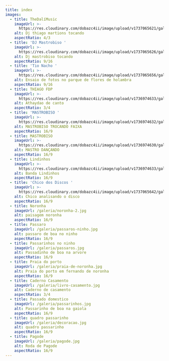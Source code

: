 ```yaml
---
title: index
images:
  - title: TheDalíMusic
    imageUrl: >-
      https://res.cloudinary.com/dobazc4ii/image/upload/v1737065621/galeria/IMG_2675_zccpto.jpg
    alt: Dj thiago martions tocando
    aspectRatio: 4/3
  - title: 'DJ Mastrobiso '
    imageUrl: >-
      https://res.cloudinary.com/dobazc4ii/image/upload/v1737065626/galeria/IMG_2678-2_b1txko.jpg
    alt: Dj mastrobiso tocando
    aspectRatio: 9/16
  - title: 'Tio Nacho '
    imageUrl: >-
      https://res.cloudinary.com/dobazc4ii/image/upload/v1737065656/galeria/IMG_2681_u5ao5x.jpg
    alt: Ensaio de fotos no parque de flores de holambra
    aspectRatio: 9/16
  - title: THIAGO FDP
    imageUrl: >-
      https://res.cloudinary.com/dobazc4ii/image/upload/v1736974633/galeria/awrclvgyhfkznszd0uev.jpg
    alt: Athaydao de canto
    aspectRatio: 3/4
  - title: 'MASTROBISO '
    imageUrl: >-
      https://res.cloudinary.com/dobazc4ii/image/upload/v1736974632/galeria/bgb6sw99egwrfuwfl7ma.jpg
    alt: MASTROBISO TROCANDO FAIXA
    aspectRatio: 16/9
  - title: MASTROBISO
    imageUrl: >-
      https://res.cloudinary.com/dobazc4ii/image/upload/v1736974630/galeria/zs1jvyvxbhxzzoamh3y8.jpg
    alt: MASTRO DANÇANDO
    aspectRatio: 16/9
  - title: Lindinhos
    imageUrl: >-
      https://res.cloudinary.com/dobazc4ii/image/upload/v1736974633/galeria/zdwlujoi0weivy1iqas1.jpg
    alt: Banda Lindinhos
    aspectRatio: 16/9
  - title: 'Chico dos Discos '
    imageUrl: >-
      https://res.cloudinary.com/dobazc4ii/image/upload/v1737065642/galeria/IMG_2746-2_mt0jzx.jpg
    alt: Chico analisando o disco
    aspectRatio: 16/9
  - title: Noronha
    imageUrl: /galeria/noronha-2.jpg
    alt: paisagem noronha
    aspectRatio: 16/9
  - title: Passaro
    imageUrl: /galeria/passaros-ninho.jpg
    alt: passaro de boa no ninho
    aspectRatio: 16/9
  - title: Passarinhos no ninho
    imageUrl: /galeria/passaros.jpg
    alt: Passadinho de boa na arvore
    aspectRatio: 16/9
  - title: Praia do porto
    imageUrl: /galeria/praia-de-noronha.jpg
    alt: Praia do porto em fernando de noronha
    aspectRatio: 16/9
  - title: Caderno Casamento
    imageUrl: /galeria/livro-casamento.jpg
    alt: Caderno de casamento
    aspectRatio: 3/4
  - title: Passado domestico
    imageUrl: /galeria/passarinhos.jpg
    alt: Passarinho de boa na gaiola
    aspectRatio: 16/9
  - title: quadro passarinho
    imageUrl: /galeria/decoracao.jpg
    alt: quadro passarinho
    aspectRatio: 16/9
  - title: Pagode
    imageUrl: /galeria/pagode.jpg
    alt: Roda de Pagode
    aspectRatio: 16/9
---
```


